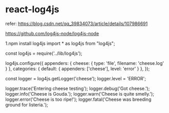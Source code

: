 # react-log4js
refer:
https://blog.csdn.net/qq_39834073/article/details/107986691

https://github.com/log4js-node/log4js-node

1.npm install log4js
import * as log4js from "log4js";

const log4js = require('../lib/log4js');

log4js.configure({
  appenders: { cheese: { type: 'file', filename: 'cheese.log' } },
  categories: { default: { appenders: ['cheese'], level: 'error' } },
});

const logger = log4js.getLogger('cheese');
logger.level = 'ERROR';

logger.trace('Entering cheese testing');
logger.debug('Got cheese.');
logger.info('Cheese is Gouda.');
logger.warn('Cheese is quite smelly.');
logger.error('Cheese is too ripe!');
logger.fatal('Cheese was breeding ground for listeria.');
